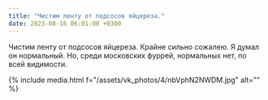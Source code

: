 ```yaml
---
title: "Чистим ленту от подсосов яйцереза."
date: 2023-08-16 06:01:00 +0300
---
```


Чистим ленту от подсосов яйцереза.
Крайне сильно сожалею. Я думал он нормальный. Но, среди московских фуррей, нормальных нет, по всей видимости.

{% include media.html f="/assets/vk_photos/4/nbVphN2NWDM.jpg" alt="" %}

